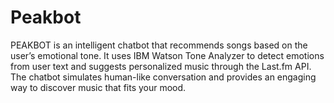# Peakbot
PEAKBOT is an intelligent chatbot that recommends songs based on the user’s emotional tone. It uses IBM Watson Tone Analyzer to detect emotions from user text and suggests personalized music through the Last.fm API. The chatbot simulates human-like conversation and provides an engaging way to discover music that fits your mood.
